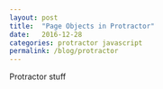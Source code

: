 ```yaml
---
layout: post
title:  "Page Objects in Protractor"
date:   2016-12-28
categories: protractor javascript
permalink: /blog/protractor
---
```

Protractor stuff
